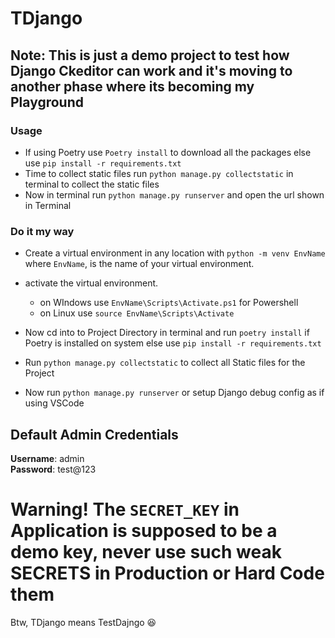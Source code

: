 # TDjango

## Note: This is just a demo project to test how Django Ckeditor can work and it's moving to another phase where its becoming my Playground

### Usage

- If using Poetry use `Poetry install` to download all the packages else use `pip install -r requirements.txt`
- Time to collect static files run `python manage.py collectstatic` in terminal to collect the static files
- Now in terminal run `python manage.py runserver` and open the url shown in Terminal

### Do it my way

- Create a virtual environment in any location with `python -m venv EnvName` where `EnvName`, is the name of your virtual environment.
- activate the virtual environment.

  - on WIndows use `EnvName\Scripts\Activate.ps1` for Powershell
  - on Linux use `source EnvName\Scripts\Activate`

- Now cd into to Project Directory in terminal and run `poetry install` if Poetry is installed on system else use `pip install -r requirements.txt`
- Run `python manage.py collectstatic` to collect all Static files for the Project
- Now run `python manage.py runserver` or setup Django debug config as if using VSCode

## Default Admin Credentials

**Username**: admin <br/>
**Password**: test@123

# <span stye="color: red">Warning! The `SECRET_KEY` in Application is supposed to be a demo key, never use such weak SECRETS in Production or Hard Code them</span>

Btw, TDjango means TestDajngo :laughing:
